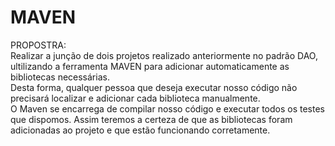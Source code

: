 <h1> MAVEN </H1>

PROPOSTRA: <br>
Realizar a junção de dois projetos realizado anteriormente no padrão DAO, ultilizando a ferramenta MAVEN para adicionar automaticamente as bibliotecas necessárias. <br>
Desta forma, qualquer pessoa que deseja executar nosso código não precisará localizar e adicionar cada biblioteca manualmente. <br>
O Maven se encarrega de compilar nosso código e executar todos os testes que dispomos. Assim teremos a certeza de que as bibliotecas foram adicionadas ao projeto e que estão funcionando corretamente.
